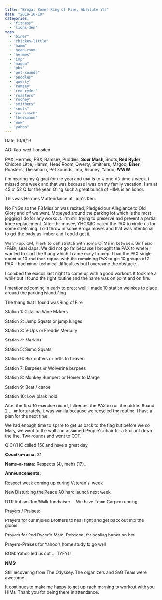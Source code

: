 ```yaml
---
title: "Broga, Some! Ring of Fire, Absolute Yes"
date: "2019-10-10"
categories: 
  - "fitness"
  - "lions-den"
tags: 
  - "biner"
  - "chicken-little"
  - "hamm"
  - "head-room"
  - "hermes"
  - "imp"
  - "magoo"
  - "pbx"
  - "pet-sounds"
  - "puddles"
  - "qwerty"
  - "ramsey"
  - "red-ryder"
  - "roasters"
  - "rooney"
  - "smithers"
  - "snots"
  - "sour-mash"
  - "theismann"
  - "www"
  - "yahoo"
---
```


Date: 10/9/19

AO: #ao-wed-lionsden

PAX: Hermes, PBX, Ramsey, Puddles, **Sour Mash**, Snots, **Red Ryder**, Chicken Little, Hamm, Head Room, Qwerty, Smithers, Magoo, **Biner**, Roasters, Theismann, Pet Sounds, Imp, Rooney, Yahoo, **WWW**

I'm nearing my Q goal for the year and that is to Q one AO time a week. I missed one week and that was because I was on my family vacation. I am at 45 of 52 Q for the year. Q'ing such a great bunch of HIMs is an honor.

This was Hermes V attendance at Lion's Den.

No FNGs so the F3 Mission was recited, Pledged our Allegiance to Old Glory and off we went. Moseyed around the parking lot which is the most jogging I do for any workout. I'm still trying to preserve and prevent a partial knee replacement. After the mosey, YHC/QIC called the PAX to circle up for some stretching. I did throw in some Broga moves and that was intentional to get the body as limber and I could get it.

Warm-up: GM, Plank to calf stretch with some CFMs in between. Sir Fazio (F&B), seal claps. We did not go far because I brought the PAX to where I wanted to start the thang which I came early to prep. I had the PAX single count to 10 and then repeat with the remaining PAX to get 10 groups of 2 PAX. I had minor technical difficulties but I overcame the obstacle.

I combed the exicon last night to come up with a good workout. It took me a while but I found the right routine and the name was on point and on fire.

I mentioned coming in early to prep; well, I made 10 station weinkes to place around the parking island.Ring

The thang that I found was Ring of Fire

Station 1: Catalina Wine Makers

Station 2: Jump Squats or jump lunges

Station 3: V-Ups or Freddie Mercury

Station 4: Merkins

Station 5: Sumo Squats

Station 6: Box cutters or hells to heaven

Station 7: Burpees or Wolverine burpees

Station 8: Monkey Humpers or Homer to Marge

Station 9: Boat / canoe

Station 10: Low plank hold

After the first 10 exercise round, I directed the PAX to run the pickle. Round 2 ... unfortunately, it was vanilla because we recycled the routine. I have a plan for the next time.

We had enough time to spare to get us back to the flag but before we do Mary, we went to the wall and assumed People's chair for a 5 count down the line. Two rounds and went to COT.

QIC/YHC called 150 and have a great day!

**Count-a-**rama**:** 21

**Name-a-**rama**:** Respects (4), mehs (17)\_

**Announcements:**

Respect week coming up during Veteran's  week

New Disturbing the Peace AO hard launch next week

DTR Autism Run/Walk fundraiser ... We have Team Carpex running

Prayers / Praises:

Prayers for our injured Brothers to heal right and get back out into the gloom.

Prayers for Red Ryder's Mom, Rebecca, for healing hands on her.

Prayers-Praises for Yahoo's home study to go well

BOM: Yahoo led us out ... TYFYL!

**NMS:** 

Still recovering from The Odyssey. The organizers and SaG Team were awesome.

It continues to make me happy to get up each morning to workout with you HIMs. Thank you for being there in attendance.
